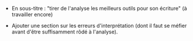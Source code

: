* En sous-titre : "tirer de l'analyse les meilleurs outils pour son écriture" (à travailler encore)

* Ajouter une section sur les erreurs d'interprétation (dont il faut se méfier avant d'être suffisamment rôdé à l'analyse).